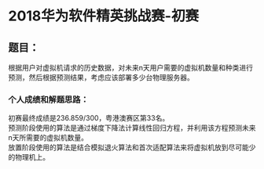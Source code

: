 # 2018华为软件精英挑战赛-初赛
## 题目：
根据用户对虚拟机请求的历史数据，对未来n天用户需要的虚拟机数量和种类进行预测，然后根据预测结果，考虑应该部署多少台物理服务器。  
### 个人成绩和解题思路：
初赛最终成绩是236.859/300，粤港澳赛区第33名。  
预测阶段使用的算法是通过梯度下降法计算线性回归方程，并利用该方程预测未来n天所需要的虚拟机数量。  
放置阶段使用的算法是结合模拟退火算法和首次适配算法来将虚拟机放到尽可能少的物理机上。
